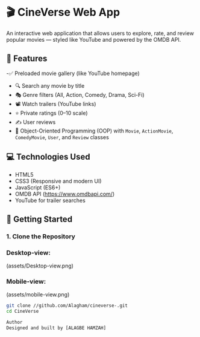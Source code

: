 # 🎬 CineVerse Web App

An interactive web application that allows users to explore, rate, and review popular movies — styled like YouTube and powered by the OMDB API.

## 🌟 Features

-✅ Preloaded movie gallery (like YouTube homepage)
- 🔍 Search any movie by title
- 🎭 Genre filters (All, Action, Comedy, Drama, Sci-Fi)
- 📽️ Watch trailers (YouTube links)
- ⭐ Private ratings (0–10 scale)
- ✍️ User reviews
- 🧠 Object-Oriented Programming (OOP) with `Movie`, `ActionMovie`, `ComedyMovie`, `User`, and `Review` classes

## 💻 Technologies Used

- HTML5
- CSS3 (Responsive and modern UI)
- JavaScript (ES6+)
- OMDB API (https://www.omdbapi.com/)
- YouTube for trailer searches

## 🚀 Getting Started

### 1. Clone the Repository

### Desktop-view:
(assets/Desktop-view.png)

### Mobile-view:
(assets/mobile-view.png)
```bash
git clone //github.com/Alagham/cineverse-.git
cd CineVerse

Author
Designed and built by [ALAGBE HAMZAH]
